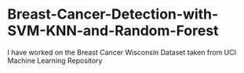 # Breast-Cancer-Detection-with-SVM-KNN-and-Random-Forest
I have worked on the Breast Cancer Wisconsin Dataset taken from UCI Machine Learning Repository
